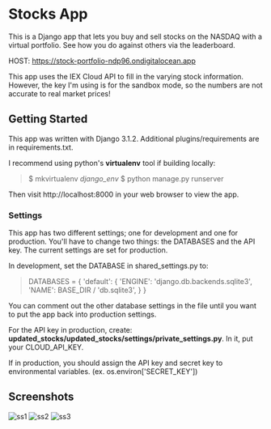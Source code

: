 # Stocks App

This is a Django app that lets you buy and sell stocks on the NASDAQ with a virtual portfolio. See how you do against others via the leaderboard.

HOST: https://stock-portfolio-ndp96.ondigitalocean.app

This app uses the IEX Cloud API to fill in the varying stock information. However, the key I'm using is for the sandbox mode, so the numbers are not accurate to real market prices!

## Getting Started

This app was written with Django 3.1.2. Additional plugins/requirements are in requirements.txt.

I recommend using python's **virtualenv** tool if building locally:

> $ mkvirtualenv *django_env*
> $ python manage.py runserver

Then visit http://localhost:8000 in your web browser to view the app. 

### Settings

This app has two different settings; one for development and one for production. You'll have to change two things: the DATABASES and the API key. The current settings are set for production.

In development, set the DATABASE in shared_settings.py to:

> DATABASES = {
>     'default': {
>         'ENGINE': 'django.db.backends.sqlite3',
>         'NAME': BASE_DIR / 'db.sqlite3',
>     }
> }

You can comment out the other database settings in the file until you want to put the app back into production settings.

For the API key in production, create: **updated_stocks/updated_stocks/settings/private_settings.py**. In it, put your CLOUD_API_KEY. 

If in production, you should assign the API key and secret key to environmental variables. (ex. os.environ['SECRET_KEY'])

## Screenshots

![ss1](/screenshots/1.png?raw=true)
![ss2](/screenshots/2.png?raw=true)
![ss3](/screenshots/3.png?raw=true)